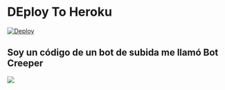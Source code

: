 # DEploy To Heroku
[![Deploy](https://www.herokucdn.com/deploy/button.svg)](https://heroku.com/deploy?template=https://github.com/diago8888/code7.1directo)


<h2>Soy un código de un bot de subida me llamó Bot Creeper</h2>

<img src="images/icon.jpg">
